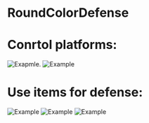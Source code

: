 # RoundColorDefense
# Conrtol platforms:
<img src="https://i.imgflip.com/3mo6ag.gif" title="Exapmle"/>.
<img src="https://i.imgflip.com/3mo6g3.gif" title="Example"/>
# Use items for defense:
<img src="https://i.imgflip.com/3mo9sx.gif" title="Example"/>
<img src="https://i.imgflip.com/3mo9zz.gif" title="Example"/>
<img src="https://i.imgflip.com/3moa5c.gif" title="Example"/>
